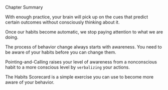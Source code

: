 Chapter Summary

With enough practice, your brain will pick up on the cues that
predict certain outcomes without consciously thinking about it.

Once our habits become automatic, we stop paying attention to
what we are doing.

The process of behavior change always starts with awareness. You
need to be aware of your habits before you can change them.

Pointing-and-Calling raises your level of awareness from a
nonconscious habit to a more conscious level by `verbalizing` your
actions.

The Habits Scorecard is a simple exercise you can use to become
more aware of your behavior.
